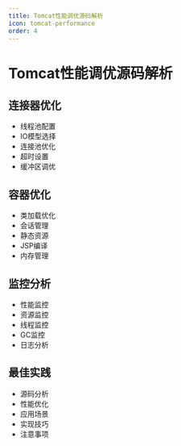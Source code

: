 ```yaml
---
title: Tomcat性能调优源码解析
icon: tomcat-performance
order: 4
---
```


# Tomcat性能调优源码解析

## 连接器优化
- 线程池配置
- IO模型选择
- 连接池优化
- 超时设置
- 缓冲区调优

## 容器优化
- 类加载优化
- 会话管理
- 静态资源
- JSP编译
- 内存管理

## 监控分析
- 性能监控
- 资源监控
- 线程监控
- GC监控
- 日志分析

## 最佳实践
- 源码分析
- 性能优化
- 应用场景
- 实现技巧
- 注意事项
